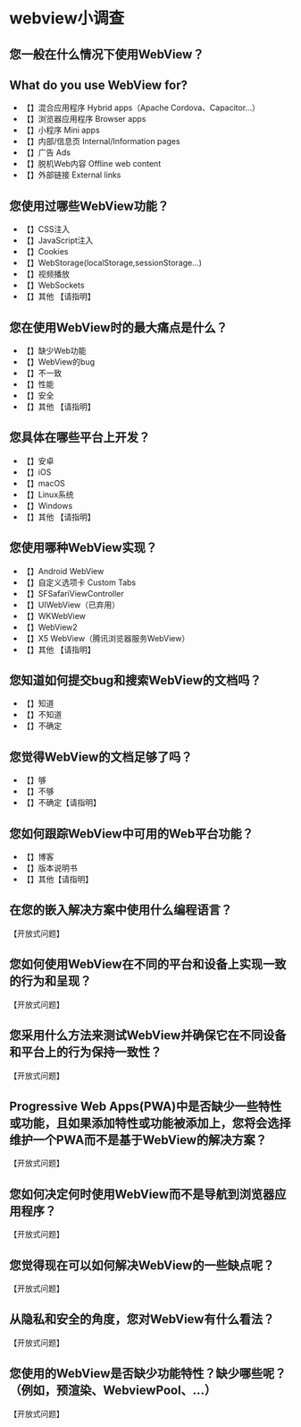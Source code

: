 # webview小调查 #

## 您一般在什么情况下使用WebView？ ##
## What do you use WebView for?

 *  【】混合应用程序 Hybrid apps（Apache Cordova、Capacitor...）
 *  【】浏览器应用程序 Browser apps
 *  【】小程序 Mini apps
 *  【】内部/信息页 Internal/Information pages
 *  【】广告 Ads
 *  【】脱机Web内容 Offline web content
 *  【】外部链接 External links

## 您使用过哪些WebView功能？ ##

 *  【】CSS注入 
 *  【】JavaScript注入
 *  【】Cookies
 *  【】WebStorage(localStorage,sessionStorage...)
 *  【】视频播放
 *  【】WebSockets
 *  【】其他 【请指明】

## 您在使用WebView时的最大痛点是什么？ ##

 *  【】缺少Web功能
 *  【】WebView的bug
 *  【】不一致
 *  【】性能
 *  【】安全
 *  【】其他 【请指明】

## 您具体在哪些平台上开发？ ##

 *  【】安卓
 *  【】iOS
 *  【】macOS
 *  【】Linux系统
 *  【】Windows
 *  【】其他 【请指明】

## 您使用哪种WebView实现？ ##

 *  【】Android WebView
 *  【】自定义选项卡 Custom Tabs
 *  【】SFSafariViewController
 *  【】UIWebView（已弃用）
 *  【】WKWebView
 *  【】WebView2
 *  【】X5 WebView（腾讯浏览器服务WebView）
 *  【】其他 【请指明】

## 您知道如何提交bug和搜索WebView的文档吗？ ##

 *  【】知道
 *  【】不知道
 *  【】不确定

## 您觉得WebView的文档足够了吗？ ##

 *  【】够
 *  【】不够
 *  【】不确定【请指明】

## 您如何跟踪WebView中可用的Web平台功能？ ##

 *  【】博客
 *  【】版本说明书
 *  【】其他【请指明】

## 在您的嵌入解决方案中使用什么编程语言？ ##

【开放式问题】

## 您如何使用WebView在不同的平台和设备上实现一致的行为和呈现？ ##

【开放式问题】

## 您采用什么方法来测试WebView并确保它在不同设备和平台上的行为保持一致性？ ##

【开放式问题】

## Progressive Web Apps(PWA)中是否缺少一些特性或功能，且如果添加特性或功能被添加上，您将会选择维护一个PWA而不是基于WebView的解决方案？ ##

【开放式问题】

## 您如何决定何时使用WebView而不是导航到浏览器应用程序？ ##

【开放式问题】

## 您觉得现在可以如何解决WebView的一些缺点呢？ ##

【开放式问题】

## 从隐私和安全的角度，您对WebView有什么看法？ ##

【开放式问题】

## 您使用的WebView是否缺少功能特性？缺少哪些呢？（例如，预渲染、WebviewPool、...） ##

【开放式问题】

